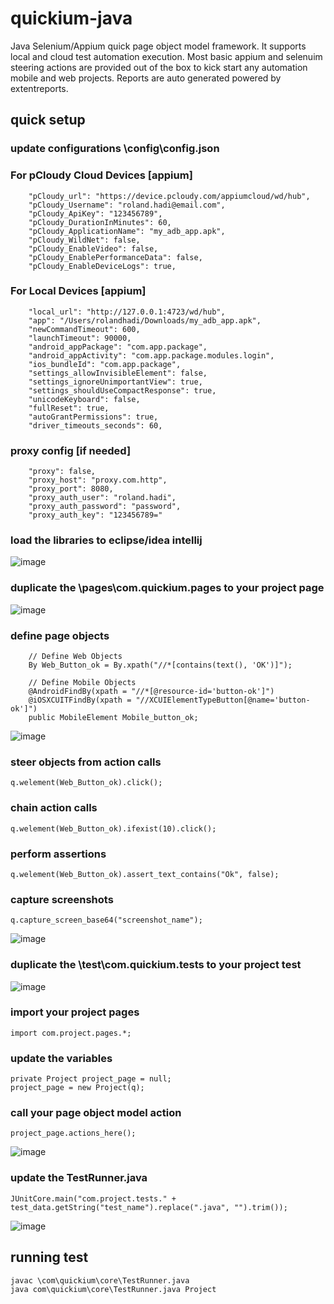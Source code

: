 # quickium-java
Java Selenium/Appium quick page object model framework. It supports local and cloud test automation execution.
Most basic appium and selenuim steering actions are provided out of the box to kick start any automation mobile and web projects.
Reports are auto generated powered by extentreports.


## quick setup
### update configurations \config\config.json

### For pCloudy Cloud Devices [appium]
```
	"pCloudy_url": "https://device.pcloudy.com/appiumcloud/wd/hub",
	"pCloudy_Username": "roland.hadi@email.com",
	"pCloudy_ApiKey": "123456789",
	"pCloudy_DurationInMinutes": 60,
	"pCloudy_ApplicationName": "my_adb_app.apk",
	"pCloudy_WildNet": false,
	"pCloudy_EnableVideo": false,
	"pCloudy_EnablePerformanceData": false,
	"pCloudy_EnableDeviceLogs": true,
```

### For Local Devices [appium]
```
	"local_url": "http://127.0.0.1:4723/wd/hub",
	"app": "/Users/rolandhadi/Downloads/my_adb_app.apk",
	"newCommandTimeout": 600,
	"launchTimeout": 90000,
	"android_appPackage": "com.app.package",
	"android_appActivity": "com.app.package.modules.login",
	"ios_bundleId": "com.app.package",
	"settings_allowInvisibleElement": false,
	"settings_ignoreUnimportantView": true,
	"settings_shouldUseCompactResponse": true,
	"unicodeKeyboard": false,
	"fullReset": true,
	"autoGrantPermissions": true,
	"driver_timeouts_seconds": 60,
```

### proxy config [if needed]
```
	"proxy": false,
	"proxy_host": "proxy.com.http",
	"proxy_port": 8080,
	"proxy_auth_user": "roland.hadi",
	"proxy_auth_password": "password",
	"proxy_auth_key": "123456789="
```

### load the libraries to eclipse/idea intellij
![image](https://user-images.githubusercontent.com/65001113/128493456-1262aa6b-eaff-4366-b435-f6cf300f4a8c.png)

### duplicate the \pages\com.quickium.pages to your project page
![image](https://user-images.githubusercontent.com/65001113/128493787-6cd6ccf6-bac3-4dfc-9aa9-689fd1efd3a7.png)

### define page objects
```
	// Define Web Objects
	By Web_Button_ok = By.xpath("//*[contains(text(), 'OK')]");
	
	// Define Mobile Objects
	@AndroidFindBy(xpath = "//*[@resource-id='button-ok']")
	@iOSXCUITFindBy(xpath = "//XCUIElementTypeButton[@name='button-ok']")
	public MobileElement Mobile_button_ok;
```
![image](https://user-images.githubusercontent.com/65001113/128494338-9af355b8-f210-4cc4-a5b1-8bdb286d30b1.png)

### steer objects from action calls
```
q.welement(Web_Button_ok).click();
```

### chain action calls
```
q.welement(Web_Button_ok).ifexist(10).click();
```

### perform assertions
```
q.welement(Web_Button_ok).assert_text_contains("Ok", false);
```

### capture screenshots
```
q.capture_screen_base64("screenshot_name");
```
![image](https://user-images.githubusercontent.com/65001113/128495024-d98494d7-caaf-45fd-96c4-c1f4f6337af9.png)

### duplicate the \test\com.quickium.tests to your project test
![image](https://user-images.githubusercontent.com/65001113/128495206-4058efdc-675e-441b-bfa0-dba4752ba752.png)

### import your project pages
```
import com.project.pages.*;
```

### update the variables
```
private Project project_page = null;
project_page = new Project(q);
```

### call your page object model action
```
project_page.actions_here();
```
![image](https://user-images.githubusercontent.com/65001113/128495770-fc7f8e58-de6d-4b80-863b-2689f44f17dc.png)

### update the TestRunner.java
```
JUnitCore.main("com.project.tests." + test_data.getString("test_name").replace(".java", "").trim());
```
![image](https://user-images.githubusercontent.com/65001113/128496058-78e4fdad-fe13-45eb-8c84-34ce163600e7.png)

## running test
```
javac \com\quickium\core\TestRunner.java
java com\quickium\core\TestRunner.java Project
```
